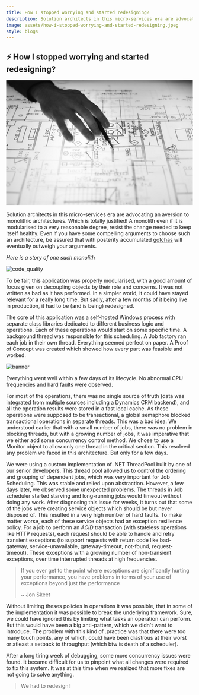 ```yaml
---
title: How I stopped worrying and started redesigning?
description: Solution architects in this micro-services era are advocating an aversion to monolithic architectures. Here is the story with one such monolith.
image: assets/how-i-stopped-worrying-and-started-redesigning.jpeg
style: blogs
---
```


## ⚡ How I stopped worrying and started redesigning?

![banner](../../assets/how-i-stopped-worrying-and-started-redesigning.jpeg)

Solution architects in this micro-services era are advocating an aversion to monolithic architectures. Which is totally justified! A monolith even if it is modularised to a very reasonable degree, resist the change needed to keep itself healthy. Even if you have some compelling arguments to choose such an architecture, be assured that with posterity accumulated [gotchas](https://www.urbandictionary.com/define.php?term=gotcha) will eventually outweigh your arguments.

*Here is a story of one such monolith*

![code_quality](https://imgs.xkcd.com/comics/code_quality_2.png)

To be fair, this application was properly modularised, with a good amount of focus given on decoupling objects by their role and concerns. It was not written as bad as it has performed. In a simpler world, it could have stayed relevant for a really long time. But sadly, after a few months of it being live in production, it had to be (and is being) redesigned.

The core of this application was a self-hosted Windows process with separate class libraries dedicated to different business logic and operations. Each of these operations would start on some specific time. A background thread was responsible for this scheduling. A Job factory ran each job in their own thread. Everything seemed perfect on paper. A Proof of Concept was created which showed how every part was feasible and worked.

![banner](https://cdn-images-1.medium.com/max/1600/0*jzTfbstmjQZ8UFSn.png)

Everything went well within a few days of its lifecycle. No abnormal CPU frequencies and hard faults were observed.

For most of the operations, there was no single source of truth (data was integrated from multiple sources including a Dynamics CRM backend), and all the operation results were stored in a fast local cache. As these operations were supposed to be transactional, a global semaphore blocked transactional operations in separate threads. This was a bad idea. We understood earlier that with a small number of jobs, there was no problem in blocking threads, but with a growing number of jobs, it was imperative that we either add some concurrency control method. We chose to use a Monitor object to allow only one thread in the critical section. This resolved any problem we faced in this architecture. But only for a few days.

We were using a custom implementation of .NET ThreadPool built by one of our senior developers. This thread pool allowed us to control the ordering and grouping of dependent jobs, which was very important for Job Scheduling. This was stable and relied upon abstraction. However, a few days later, we observed some unexpected problems. The threads in Job scheduler started starving and long-running jobs would timeout without doing any work. After diagnosing this issue for weeks, it turns out that some of the jobs were creating service objects which should be but never disposed of. This resulted in a very high number of hard faults. To make matter worse, each of these service objects had an exception resilience policy. For a job to perform an _ACID_ transaction (with stateless operations like HTTP requests), each request should be able to handle and retry transient exceptions (to support requests with return code like bad-gateway, service-unavailable, gateway-timeout, not-found, request-timeout). These exceptions with a growing number of non-transient exceptions, over time interrupted threads at high frequencies.

> If you ever get to the point where exceptions are significantly hurting your performance, you have problems in terms of your use of exceptions beyond just the performance
>
> ~ Jon Skeet

Without limiting theses policies in operations it was possible, that in some of the implementation it was possible to break the underlying framework. Sure, we could have ignored this by limiting what tasks an operation can perform. But this would have been a big anti-pattern, which we didn't want to introduce. The problem with this kind of .practice was that there were too many touch points, any of which, could have been diastrous at their worst or atleast a setback to throughput (which btw is death of a scheduler).

After a long tiring week of debugging, some more concurrency issues were found. It became difficult for us to pinpoint what all changes were required to fix this system. It was at this time when we realized that more fixes are not going to solve anything. 

> We had to redesign!
